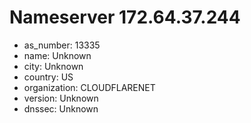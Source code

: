 # Nameserver 172.64.37.244

* as_number: 13335
* name: Unknown
* city: Unknown
* country: US
* organization: CLOUDFLARENET
* version: Unknown
* dnssec: Unknown
